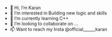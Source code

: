 - 👋 Hi, I’m  Karan
- 👀 I’m interested in Building new logic and skills 
- 🌱 I’m currently learning C++
- 💞️ I’m looking to collaborate on ...
- 📫 Want to reach my Insta @official______karan

<!---
Karan123457/Karan123457 is a ✨ special ✨ repository because its `README.md` (this file) appears on your GitHub profile.
You can click the Preview link to take a look at your changes.
--->

